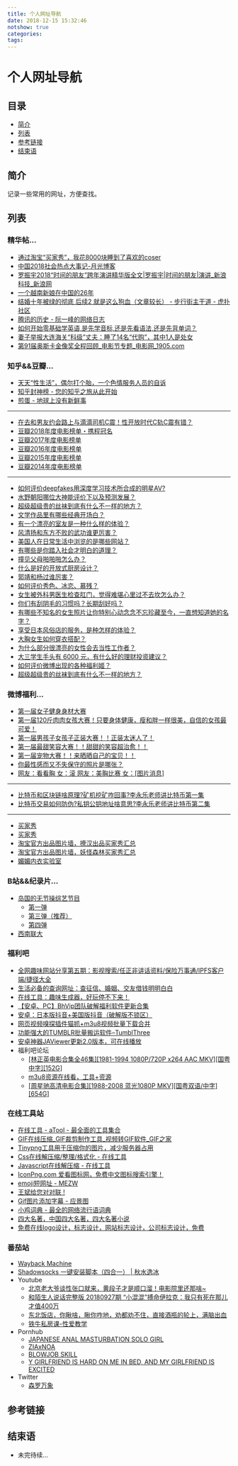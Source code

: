 ```yaml
---
title: 个人网址导航
date: 2018-12-15 15:32:46
notshow: true
categories:
tags:
---
```


# 个人网址导航

## 目录

- [简介](#简介)
- [列表](#列表)
- [参考链接](#参考链接)
- [结束语](#结束语)

## 简介

记录一些常用的网址，方便查找。

## 列表

### 精华帖...

- [通过淘宝“买家秀”，我花8000块睡到了喜欢的coser](http://www.sohu.com/a/270138940_115207)
- [中国2018社会热点大事记-月光博客](https://www.williamlong.info/archives/5567.html)
- [罗振宇2018“时间的朋友”跨年演讲精华版全文|罗振宇|时间的朋友|演讲_新浪科技_新浪网](http://tech.sina.com.cn/i/2019-01-01/doc-ihqhqcis2043090.shtml)
- [一个越南新娘在中国的26年](http://renjian.163.com/18/1123/14/E1A8RTTI000181RV.html "一个越南19岁少女被卖到了中国，做家务，生孩子，用她后来赚的钱偿还了父亲买她时花的钱。她的女儿记录了母亲被卖到中国这26年发生的故事。想不到当今的社会买新娘这种事在偏远地区如此平常，希望作者的文章能够引起社会关注。")
- [结婚十年被绿的彻底  后续2 就是这么狗血（文章较长） - 步行街主干道 - 虎扑社区](https://bbs.hupu.com/24236799.html "虎扑用户发布，写的很长，文采也不错。")
- [腾讯的历史 - 阮一峰的网络日志](http://www.ruanyifeng.com/blog/2018/12/tencent.html)
- [如何开始零基础学英语,是先学音标,还是先看语法,还是先背单词？](https://mp.weixin.qq.com/s/Ak_Me0a4ADrOISIeqj-iXQ)
- [妻子举报大连海关“科级”丈夫：睡了14名“代购”，其中1人是处女](https://weibo.com/ttarticle/p/show?id=2309404325189360998090)
- [第91届奥斯卡金像奖全程回顾_电影节专题_电影网_1905.com](http://www.1905.com/special/filmfest/91thoscars/)

### 知乎&&豆瓣...

- [天天“性生活”，偶尔打个胎，一个色情服务人员的自诉](https://zhuanlan.zhihu.com/p/36093761)
- [知乎封神榜 - 您的知乎之旅从此开始](http://www.zhihufans.com/index.php)
- [煎蛋 - 地球上没有新鲜事](http://jandan.net/new "煎蛋以译介方式传播网络新鲜资讯")
---
- [在去和男友约会路上与滴滴司机C震！性开放时代C轨C震有错？](https://www.douban.com/note/715956852/)
- [豆瓣2018年度电影榜单・携程冠名](https://movie.douban.com/annual/2018)
- [豆瓣2017年度电影榜单](https://movie.douban.com/annual/2017)
- [豆瓣2016年度电影榜单](https://movie.douban.com/annual2016)
- [豆瓣2015年度电影榜单](https://movie.douban.com/annual2015)
- [豆瓣2014年度电影榜单](https://movie.douban.com/review2014)
---
- [如何评价deepfakes用深度学习技术所合成的明星AV?](https://www.zhihu.com/question/264019472)
- [水野朝阳哪位大神能评价下以及预测发展？](https://www.zhihu.com/question/37161602 "美图欣赏：https://movie.douban.com/celebrity/1363672/")
- [超级超级贵的丝袜到底有什么不一样的地方？](https://www.zhihu.com/question/28753270 "为什么男人和女人都喜欢丝袜呢？首先是因为人类的的原始欲望，喜欢全身被覆盖。其次穿着丝袜能够展示身材，对男性是一种性暗示。")
- [文学作品里有哪些经典开场白？](https://www.zhihu.com/question/27884620)
- [有一个漂亮的室友是一种什么样的体验？](https://www.zhihu.com/question/37006507)
- [风清扬和东方不败的武功谁更厉害？](https://www.zhihu.com/question/20771438)
- [美国人在日常生活中浏览的是哪些网站？](https://www.zhihu.com/question/65992444)
- [有哪些是你踏入社会才明白的道理？](https://www.zhihu.com/question/51671791)
- [撞见父母啪啪啪怎么办？](https://www.zhihu.com/question/28870980)
- [什么是好的开放式厨房设计？](https://www.zhihu.com/question/31329403)
- [郭靖和杨过谁厉害？](https://www.zhihu.com/question/20247512)
- [如何评价秀色、冰恋、慕残？](https://www.zhihu.com/question/29874865)
- [女生被外科男医生检查肛门，觉得难堪心里过不去坎怎么办？](https://www.zhihu.com/question/25527623)
- [你们有刮阴毛的习惯吗？长期刮好吗？](https://www.zhihu.com/question/34942339)
- [有哪些不知名的女生照片让你特别心动念念不忘珍藏至今，一直想知道她的名字？](https://www.zhihu.com/question/267460120)
- [享受日本风俗店的服务，是种怎样的体验？](https://www.zhihu.com/question/36527695)
- [大胸女生如何穿衣搭配？](https://www.zhihu.com/question/26297181)
- [为什么部分很漂亮的女性会去当性工作者？](https://www.zhihu.com/question/29115889)
- [大三学生手头有 6000 元，有什么好的理财投资建议？](https://www.zhihu.com/question/19982269)
- [如何评价微博出现的各种福利姬？](https://www.zhihu.com/question/39689716)
- [超级超级贵的丝袜到底有什么不一样的地方？](https://www.zhihu.com/question/28753270)

### 微博福利...

- [第一届女子健身身材大赛](https://weibo.com/5998187176/H8ANUbDYU)
- [第一届120斤肉肉女孩大赛！只要身体健康，瘦和胖一样很美，自信的女孩最可爱！](https://weibo.com/5998187176/H6LFZdJ3K)
- [第一届男孩子女孩子正装大赛！！正装太迷人了！ ](https://weibo.com/5998187176/H3gQy0DSt "微博colouration前几天新开的主题，第一届男孩子女孩子正装大赛。这次玩起了制服诱惑，参加的美女们质量都不错哦。既然博主吸引了一帮美女粉丝，那么不管是比基尼还是正装，穿上去都好看咯。")
- [第一届最甜笑容大赛！！甜甜的笑容超治愈！！](https://weibo.com/5998187176/GFJtB7vVr)
- [第一届宠物大赛！！来晒晒自己的宝贝！！](https://weibo.com/5998187176/H6joz97Dc)
- [你最性感而又不失保守的照片是哪张？ ​​​​](https://weibo.com/1740806873/Guauhitiu)
- [网友：看看胸 女：滚 网友：美胸比赛 女：[图片消息] ](https://weibo.com/6514368732/Hgd5Qitmj)
---
- [比特币和区块链啥原理?矿机挖矿咋回事?李永乐老师讲比特币第一集](https://weibo.com/tv/v/HgaNTlNgG?fid=1034:4338546413377740)
- [比特币交易如何防伪?私钥公钥地址啥意思?李永乐老师讲比特币第二集](https://weibo.com/tv/v/HgkzP4q2d?fid=1034:4338921413505538)
---
- [买家秀](https://h5.m.taobao.com/ocean/privatenode/shop.html?sellerId=2193570902 "比如搜索商品关键字，找到商品卡片页中的店铺名称，复制名字中的连接，包含有店铺ID的一串数字,替换即可")
- [买家秀](https://h5.m.taobao.com/ocean/privatenode/shop.html?sellerId=50852803)
- [淘宝官方出品图片墙，撩汉出品买家秀汇总](https://h5.m.taobao.com/ocean/privatenode/shop.html?sellerId=673336836)
- [淘宝官方出品图片墙，妖怪森林买家秀汇总](https://h5.m.taobao.com/ocean/privatenode/shop.html?sellerId=109043255)
- [媚媚内衣实验室](https://market.m.taobao.com/apps/abs/9/41/index?wh_weex=true&pageId=6273&wx_navbar_hidden=true&wx_navbar_transparent=true&accountId=1994013081&content_id=217303897213)

### B站&&纪录片...

- <a href="javascript:void(0);" title="日文看不懂不要禁，打开弹幕看野生字幕组翻译。第一次见面就接吻，会坠入爱河吗。">岛国的无节操综艺节目</a>
    - [第一弹](https://www.bilibili.com/video/av17848815 "【第①弹】【高能预警/霓虹节目】刚见面就接吻的话，会迅速堕入爱河吗？职业选手就是不一般！_哔哩哔哩 (゜-゜)つロ 干杯~-bilibili")
    - [第三弹（推荐）](https://www.bilibili.com/video/av18666545 "【第③弹】【高能预警/霓虹节目】刚见面就接吻的话，会迅速堕入爱河吗？超辣女大学生vs肌肉男_哔哩哔哩 (゜-゜)つロ 干杯~-bilibili")
    - [第四弹](https://www.bilibili.com/video/av18718674 "【第④弹】【高能预警/霓虹节目】刚见面就接吻的话，会迅速堕入爱河吗？『职场同僚版』_哔哩哔哩 (゜-゜)つロ 干杯~-bilibili")
- [西南联大](https://v.qq.com/detail/f/fw4hh6seulgqm3k.html "讲述中国历史上一所传奇大学的历史。一所仅存八年的大学，却涵盖了中国当代在学术上的所有名人。")

### 福利吧

- [全网趣味网站分享第五期：影视搜索/任正非讲话资料/保险万事通/IPFS客户端/捷径大全](http://fulibus.net/website5.html)
- [生活必备的查询网址：查征信、婚姻、交友借钱明明白白](http://fulibus.net/zxgk.html)
- [在线工具：趣味生成器，好玩停不下来！](http://fulibus.net/shengchengqi.html)
- [【安卓、PC】BhVip团队破解福利软件更新合集](http://fulibus.net/bhvip.html)
- [安卓：日本版抖音+美国版抖音（破解版不锁区）](http://fulibus.net/tiktok.html)
- [网页视频嗅探插件猫抓+m3u8视频批量下载合并](http://fulibus.net/m3u8.html)
- [功能强大的TUMBLR批量搬运软件–TumblThree](http://fulibus.net/tumblthree.html)
- [安卓神器JAViewer更新2.0版本，可在线播放](http://fulibus.net/viewer.html)
- 福利吧论坛
    - [[林正英电影合集全46集][1981-1994 1080P/720P x264 AAC MKV][国粤中字][152G]](http://www.wnflb.com/thread-126092-1-1.html)
    - [m3u8资源在线看，工具+资源](http://www.wnflb.com/thread-125569-1-1.html)
    - [[周星驰高清电影合集][1988-2008 蓝光1080P MKV][国粤双语/中字][654G]](http://www.wnflb.com/thread-126140-1-1.html)

### 在线工具站

- [在线工具 - aTool - 最全面的工具集合](http://www.atool.org/)
- [GIF在线压缩_GIF裁剪制作工具_视频转GIF软件_GIF之家](https://tool.gifhome.com/)
- [Tinypng工具用于压缩你的图片，减少服务器占用](https://tinypng.com/ "或者https://tinyjpg.com/,方便各位压缩各种图片，压缩比例超过60%，完全免费！一次最多可压缩20张图片！")
- [Css在线解压缩/整理/格式化 - 在线工具](https://tool.lu/css/ "将复制好的css粘贴进去，点击压缩；压缩完成后，全选复制压缩后的css代码。")
- [Javascript在线解压缩 - 在线工具](https://tool.lu/js/ "将复制好的js 粘贴进去，点击净化；需要注意的是，有些js代码压缩后，会无效，所以请自行尝试！")
- [IconPng.com 爱看图标网，免费中文图标搜索引擎！](https://www.icontuku.com/ "收录了99832个免费的PPT图标ICON素材及网页设计图标资源，具有按分类、色系、标题、系列搜索图标的功能，帮助您以最快的速度找到喜欢的图标ICONS。")
- [emoji短网址 - MEZW](https://e.mezw.com/ "将普通网站的链接转换为emoji链接。emoji源自日本，中文称作表情符号，QQ、微信、iMessage等沟通中都会使用emoji。")
- [王斌给您对对联 !](https://ai.binwang.me/couplet/ "V2EX原贴：用深度学习做了一个自动对对联的系统(https://www.v2ex.com/t/401537?p=3)")
- [Gif图片添加字幕 - 应景图](http://www.yingjingtu.com/)
- [小鸡词典 - 最全的网络流行语词典](https://jikipedia.com/ "很多流行的词语还没有收录到各大词典，却可以在小鸡词典搜索到;不少词条搞笑无厘头，撰写词条还会获得红包。")
- [四大名著，中国四大名著，四大名著小说](http://www.sdmz.net/ "这是一个关于地理的网站，介绍了四大名著西游、三国、红楼、水壶中的地图、人物关系图等，电子地图还可以进行互动。")
- [免费在线logo设计，标志设计，网站标志设计，公司标志设计，免费](https://www.logoko.com.cn/ "强大的免费在线LOGO生成工具，输入品牌或名字，选择所在行业，系统会自动根据设定设计LOGO风格，当然你也可以后期修改。")

### 番茄站

- [Wayback Machine](https://web.archive.org/ "用于备份网络上所有网站的内容，包括网站内的其他链接url。它会扫描机会所有网站，并每隔一段时间对每个网站进行备份，存在它自己的服务器上。目前，它已经存储了600多亿条url。")
- [Shadowsocks 一键安装脚本（四合一）  |  秋水逸冰](https://teddysun.com/486.html)
- Youtube
    - [北京老大爷谈性张口就来，黄段子才是顺口溜！电影院里还那啥~](https://www.youtube.com/watch?v=wZsdOvwkfCY)
    - [和陌生人说话完整版 20180927期 “小混混”搏命伊拉克：我只有死在那儿才值400万](https://www.youtube.com/watch?v=USTtGV1Vyac&t=19s)
    - [东北饭店，你瞅啥，瞅你咋地，劝都劝不住，直接酒瓶的轮上，满脑出血](https://www.youtube.com/watch?v=DjYdo0dNW8Y)
    - [铁牛私房课-性爱教学](https://www.youtube.com/playlist?list=PLasRUr-dn8CkU7d7g8EpHIX9uVwqxxxGD)
- Pornhub
    - [JAPANESE ANAL MASTURBATION SOLO GIRL](https://www.pornhub.com/view_video.php?viewkey=ph5c51d89ae6c70)
    - [ZIAxNOA](https://www.pornhub.com/model/ziaxnoa)
    - [BLOWJOB SKILL](https://www.pornhub.com/view_video.php?viewkey=ph5c1b804ad3492)
    - [Y GIRLFRIEND IS HARD ON ME IN BED, AND MY GIRLFRIEND IS EXCITED](https://www.pornhub.com/view_video.php?viewkey=ph5ab787f0f0bc7)
- Twitter
    - [森罗万象](https://twitter.com/287076147/)

## 参考链接

## 结束语

- 未完待续...

